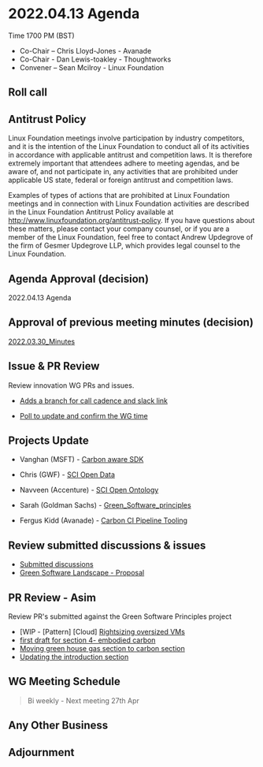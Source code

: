 # 2022.04.13 Agenda

Time 1700 PM (BST)

- Co-Chair – Chris Lloyd-Jones - Avanade
- Co-Chair - Dan Lewis-toakley - Thoughtworks
- Convener – Sean Mcilroy - Linux Foundation
  
## Roll call 
  
## Antitrust Policy
Linux Foundation meetings involve participation by industry competitors, and it is the intention of the Linux Foundation to conduct 
all of its activities in accordance with applicable antitrust and competition laws. 
It is therefore extremely important that attendees adhere to meeting agendas, and be aware of, and not participate in, any activities 
that are prohibited under applicable US state, federal or foreign antitrust and competition laws.

Examples of types of actions that are prohibited at Linux Foundation meetings and in connection with Linux Foundation activities are 
described in the Linux Foundation Antitrust Policy available at http://www.linuxfoundation.org/antitrust-policy. 
If you have questions about these matters, please contact your company counsel, or if you are a member of the Linux Foundation, 
feel free to contact Andrew Updegrove of the firm of Gesmer Updegrove LLP, which provides legal counsel to the Linux Foundation.
  
## Agenda Approval (decision) 
2022.04.13 Agenda
  
## Approval of previous meeting minutes (decision)
[2022.03.30_Minutes](https://github.com/Green-Software-Foundation/innovation_wg/blob/main/Agenda_Minutes/2022.04.30_Minutes.md)


## Issue & PR Review
Review innovation WG PRs and issues.

- [Adds a branch for call cadence and slack link](https://github.com/Green-Software-Foundation/innovation_wg/pull/28)

- [Poll to update and confirm the WG time](https://github.com/Green-Software-Foundation/innovation_wg/issues/26)

## Projects Update

- Vanghan (MSFT) - [Carbon aware SDK](https://github.com/Green-Software-Foundation/carbon-aware-sdk)

- Chris (GWF) - [SCI Open Data](https://github.com/Green-Software-Foundation/sci-data)

- Navveen (Accenture) - [SCI Open Ontology](https://docs.google.com/document/d/1wPIMHOGxvaDH743CT0upf2AVR9pXwl6v/edit?usp=sharing&ouid=109368751668006670411&rtpof=true&sd=true)

- Sarah (Goldman Sachs) - [Green_Software_principles](https://github.com/Green-Software-Foundation/Green_Software_principles)

- Fergus Kidd (Avanade) - [Carbon CI Pipeline Tooling](https://github.com/Green-Software-Foundation/Carbon_CI_Pipeline_Tooling)




## Review submitted discussions & issues

- [Submitted discussions](https://github.com/Green-Software-Foundation/innovation_wg/discussions)
- [Green Software Landscape - Proposal](https://github.com/Green-Software-Foundation/innovation_wg/issues/15)


## PR Review - Asim

Review PR's submitted against the Green Software Principles project

- [WIP - [Pattern] [Cloud] [Rightsizing oversized VMs](https://github.com/Green-Software-Foundation/green-software-principles/pull/24)
- [first draft for section 4- embodied carbon](https://github.com/Green-Software-Foundation/green-software-principles/pull/35)
- [Moving green house gas section to carbon section](https://github.com/Green-Software-Foundation/green-software-principles/pull/37)
- [Updating the introduction section](https://github.com/Green-Software-Foundation/green-software-principles/pull/45)

## WG Meeting Schedule

> Bi weekly - Next meeting 27th Apr

## Any Other Business


## Adjournment
